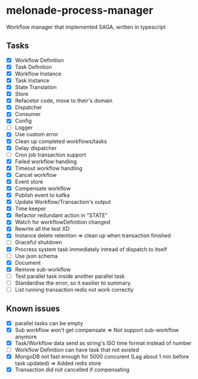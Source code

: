 # melonade-process-manager

Workflow manager that implemented SAGA, written in typescript

## Tasks

- [x] Workflow Definition
- [x] Task Definition
- [x] Workflow Instance
- [x] Task Instance
- [x] State Translation
- [x] Store
- [x] Refacetor code, move to their's domain
- [x] Dispatcher
- [x] Consumer
- [x] Config
- [ ] Logger
- [x] Use custom error
- [x] Clean up completed workflows/tasks
- [x] Delay dispatcher
- [ ] Cron job transaction support
- [x] Failed workflow handling
- [x] Timeout workflow handling
- [x] Cancel workflow
- [x] Event store
- [x] Compensate workflow
- [x] Publish event to kafka
- [x] Update Workflow/Transaction's output
- [x] Time keeper
- [x] Refactor redundant action in "STATE"
- [x] Watch for workflowDefinition changed
- [x] Rewrite all the test XD
- [x] Instance delete retention => clean up when transaction finished
- [ ] Graceful shutdown
- [x] Procress system task immediately intread of dispatch to itself
- [ ] Use json schema
- [x] Document
- [x] Remove sub-workflow
- [ ] Test parallel task inside another parallel task
- [ ] Standardise the error, so it easilier to summary.
- [ ] List running transaction redis not work correctly

## Known issues

- [x] parallel tasks can be empty
- [x] Sub workflow won't get compensate => Not support sub-workflow anymore
- [x] Task/Workflow data send as string's ISO time format instead of number
- [ ] Workflow Definition can have task that not existed
- [x] MongoDB not fast enough for 5000 concurent (Lag about 1 min before task updated) => Added redis store
- [x] Transaction did not cancelled if compensating
